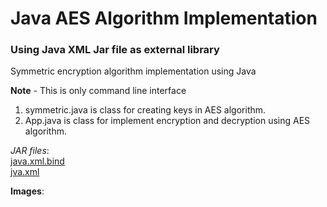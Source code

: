 # Java AES Algorithm Implementation 
### Using Java XML Jar file as external library

Symmetric encryption algorithm implementation using Java <br/>

**Note** - This is only command line interface 

1. symmetric.java is class for creating keys in AES algorithm.
2. App.java is class for implement encryption and decryption using AES algorithm.

*JAR files*: <br/>
[java.xml.bind](http://www.java2s.com/Code/Jar/j/Downloadjavaxxmlbindjar.htm) <br/>
[jva.xml](http://www.java2s.com/Code/Jar/j/Downloadjavaxxml134jar.htm)

**Images**: <br/>
